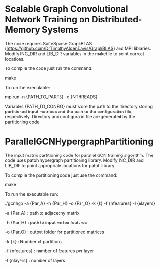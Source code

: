 
# Scalable Graph Convolutional Network Training on Distributed-Memory Systems

The code requires SuiteSparse:GraphBLAS (https://github.com/DrTimothyAldenDavis/GraphBLAS) and MPI libraries. Modify INC_DIR and LIB_DIR variables in the makefile to point correct locations.

To compile the code just run the command:

make

To run the executable:

mpirun -n {PATH_TO_PARTS} -c {NTHREADS}

Variables {PATH_TO_CONFIG} must store the path to the directory storing partitioned input matrices and the path to the configuration file, respectively. Directory and configuratin file are generated by the partitioning code.


# ParallelGCNHypergraphPartitioning 

The input matrix partitioning code for parallel GCN training algorithm. The code uses patoh hypergraph partitioning library.
Modify INC_DIR and LIB_DIR to point appropriate locations for patoh library.

To compile the partitioning code just use the command:

make

To run the executable run:

./gcnhgp -a {Par_A} -h {Par_H} -o {Par_O} -k {k} -f {nfeatures} -l {nlayers} 

-a {Par_A} : path to adjacecny matrix 

-h {Par_H} : path to input vertex features 

-o {Par_O} : output folder for partitioned matrices 

-k {k} : Number of partitions 

-f {nfeatures} : number of features per layer 

-l {nlayers} : number of layers 


